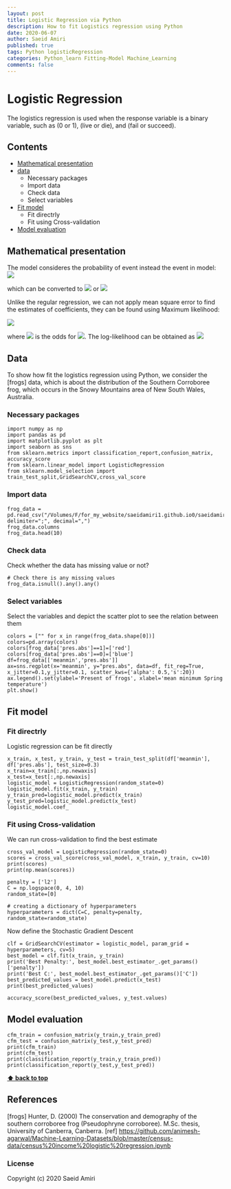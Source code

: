 ```yaml
---
layout: post
title: Logistic Regression via Python
description: How to fit Logistics regression using Python
date: 2020-06-07
author: Saeid Amiri
published: true
tags: Python logisticRegression
categories: Python_learn Fitting-Model Machine_Learning
comments: false
---
```


# Logistic Regression
The logistics regression is used when the response variable is a binary variable, such as (0 or 1), (live or die), and (fail or succeed). 

## Contents
- [Mathematical presentation](#Mathematical-presentation)
- [data](#data)
    - Necessary packages
    - Import data
    - Check data
    - Select variables
- [Fit model ](#fit-model)
    - Fit directrly 
    - Fit using Cross-validation
- [Model evaluation](#Model-evaluation)

## Mathematical presentation
The model consideres the probability of event instead the event in model: 
 ![](https://latex.codecogs.com/svg.latex?\frac{P(Y_{i}=1)}{1-P(Y_{i}=1)}=\beta_{0}+\beta_{1}X_{1i}+\cdots+\beta_{k}X_{ki})

which can be converted to 
 ![](https://latex.codecogs.com/svg.latex?P(Y_{i}=1)=\frac{exp(\beta_{0}+\beta_{1}X_{1i}+\cdots+\beta_{k}X_{ki})}{1+exp(\beta_{0}+\beta_{1}X_{1i}+\cdots+\beta_{k}X_{ki})})
or 
 ![](https://latex.codecogs.com/svg.latex?P(Y_{i}=1)=\frac{1}{1+exp[-(\beta_{0}+\beta_{1}X_{1i}+\cdots+\beta_{k}X_{ki})]})

Unlike the regular regression, we can not apply mean square error to find the estimates of coefficients, they can be found using Maximum likelihood: 

![](https://latex.codecogs.com/svg.latex?\prod_{i=1}^{n}p(Y_{i}=y_{i}|X_{i})=\prod_{i=1}^{n}\pi_{i}^{y_{i}}(1-\pi_{i})^{1-y_{i}}=\prod_{i=1}^{n}\left(\frac{\pi_{i}}{1-\pi_{i}}\right)^{y_{i}}(1-\pi_{i}))

where ![](https://latex.codecogs.com/svg.latex?\frac{\pi_{i}}{1-\pi_{i}})
 is the odds for ![](https://latex.codecogs.com/svg.latex?P(Y_{i}=1|X_{i})). The log-likelihood can be obtained as
![](https://latex.codecogs.com/svg.latex?l({\beta};y)=\sum_iy_{i}X_{i}'{\beta}-\sum_i\ln(1+e^{X_{i}'{\beta}}))


## Data 
To show how fit the logistics regression using Python, we consider the [frogs] data, which is about the distribution of the Southern Corroboree frog, which occurs in the Snowy Mountains area of New South Wales, Australia.

### Necessary packages
```
import numpy as np
import pandas as pd
import matplotlib.pyplot as plt
import seaborn as sns
from sklearn.metrics import classification_report,confusion_matrix, accuracy_score
from sklearn.linear_model import LogisticRegression
from sklearn.model_selection import train_test_split,GridSearchCV,cross_val_score
```

### Import data
```
frog_data = pd.read_csv("/Volumes/F/for_my_website/saeidamiri1.github.io0/saeidamiri1.github.io/public/general_data/logistic_frog/frogs.csv", delimiter=";", decimal=",")
frog_data.columns
frog_data.head(10)
```

### Check data
Check whether the data has missing value or not?
```
# Check there is any missing values 
frog_data.isnull().any().any()
```

### Select variables
Select the variables and depict the scatter plot to see the relation between them
```
colors = ["" for x in range(frog_data.shape[0])]
colors=pd.array(colors)
colors[frog_data['pres.abs']==1]=['red']
colors[frog_data['pres.abs']==0]=['blue']
df=frog_data[['meanmin','pres.abs']]
ax=sns.regplot(x='meanmin', y="pres.abs", data=df, fit_reg=True, x_jitter=0.1,y_jitter=0.1, scatter_kws={'alpha': 0.5,'s':20})  
ax.legend().set(ylabel='Present of frogs', xlabel='mean minimum Spring temperature')
plt.show()
```

## Fit model
### Fit directrly
Logistic regression can be fit directly 
```
x_train, x_test, y_train, y_test = train_test_split(df['meanmin'], df['pres.abs'], test_size=0.3)
x_train=x_train[:,np.newaxis]
x_test=x_test[:,np.newaxis]
logistic_model = LogisticRegression(random_state=0)
logistic_model.fit(x_train, y_train)
y_train_pred=logistic_model.predict(x_train)
y_test_pred=logistic_model.predict(x_test)
logistic_model.coef_
```

### Fit using Cross-validation 
We can run cross-validation to find the best estimate
```
cross_val_model = LogisticRegression(random_state=0)
scores = cross_val_score(cross_val_model, x_train, y_train, cv=10)
print(scores)
print(np.mean(scores))

penalty = ['l2']
C = np.logspace(0, 4, 10)
random_state=[0]

# creating a dictionary of hyperparameters
hyperparameters = dict(C=C, penalty=penalty, random_state=random_state)
```

Now define the Stochastic Gradient Descent

```
clf = GridSearchCV(estimator = logistic_model, param_grid = hyperparameters, cv=5)
best_model = clf.fit(x_train, y_train)
print('Best Penalty:', best_model.best_estimator_.get_params()['penalty'])
print('Best C:', best_model.best_estimator_.get_params()['C'])
best_predicted_values = best_model.predict(x_test)
print(best_predicted_values)

accuracy_score(best_predicted_values, y_test.values)
```

## Model evaluation
```
cfm_train = confusion_matrix(y_train,y_train_pred)
cfm_test = confusion_matrix(y_test,y_test_pred)
print(cfm_train)
print(cfm_test)
print(classification_report(y_train,y_train_pred))
print(classification_report(y_test,y_test_pred))
```

**[⬆ back to top](#contents)**

## References

[frogs] Hunter, D. (2000) The conservation and demography of the southern corroboree frog (Pseudophryne corroboree). M.Sc. thesis, University of Canberra, Canberra.
[ref] https://github.com/animesh-agarwal/Machine-Learning-Datasets/blob/master/census-data/census%20income%20logistic%20regression.ipynb
### License
Copyright (c) 2020 Saeid Amiri
